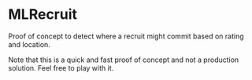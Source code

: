 # MLRecruit
Proof of concept to detect where a recruit might commit  based on rating and location. 

Note that this is a quick and fast proof of concept and not a production solution. Feel free to play with it. 
